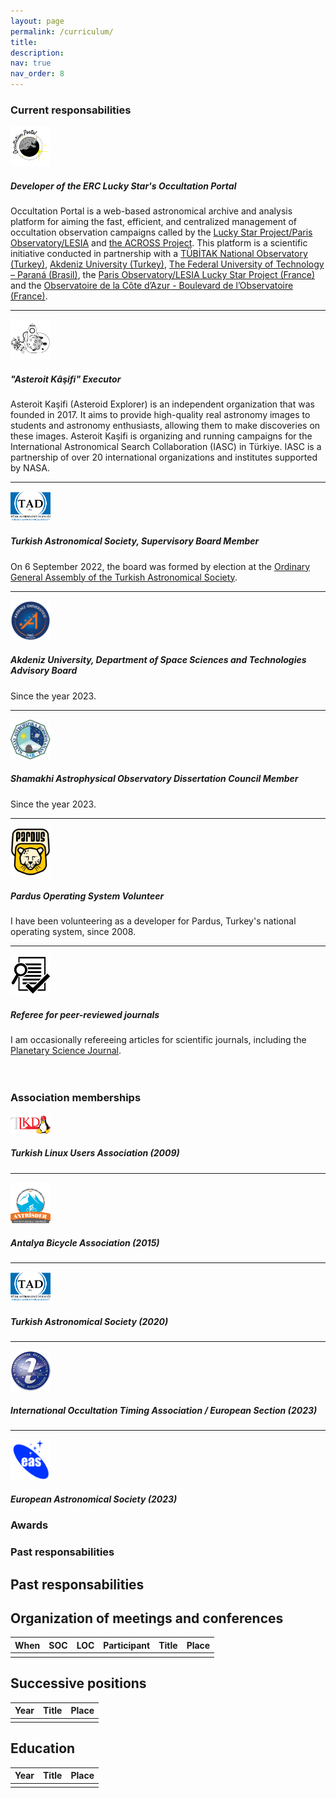 ```yaml
---
layout: page
permalink: /curriculum/
title: 
description: 
nav: true
nav_order: 8
---
```



<div class="container">


<!-- +++++++++++++++++++++++++++++++++++++++++++++++++++++++++++++++++++++++++++++++++++++++++++++++++++ --> 
<!-- ++++++++++++++  Current Responsabilities    +++++++++++++++++++++++++++++++++++++++++++++++++++++++ --> 
<!-- +++++++++++++++++++++++++++++++++++++++++++++++++++++++++++++++++++++++++++++++++++++++++++++++++++ --> 
<h3>Current responsabilities</h3>

<div class="container-fluid"> 
    <div class="row">
        <div class="col-xs-12 col-md-12">
            <div class="panel panel-success">
                <div class="panel-body">
                    <div class="media">
                        <div class="media-left">
                            <a href="https://occultation.tug.tubitak.gov.tr">
                            <img class="media-object" width="64px" src="/assets/img/occultation_portal_logo.png" alt="Occultation Portal">
                            </a>
                        </div>
                        <div class="media-body">
                            <h5>Developer of the ERC Lucky Star's Occultation Portal</h5>
                                Occultation Portal is a web-based astronomical archive and analysis platform for aiming the fast, efficient, and centralized management of occultation observation campaigns called by the <a href="https://lesia.obspm.fr/lucky-star/" target="_blank">Lucky Star Project/Paris Observatory/LESIA</a> and <a href="https://lagrange.oca.eu/fr/home-across" target="_blank">the ACROSS Project</a>. This platform is a scientific initiative conducted in partnership with a <a href="https://tug.tubitak.gov.tr/" target="_blank">TÜBİTAK National Observatory (Turkey)</a>, <a href="https://www.akdeniz.edu.tr/" target="_blank">Akdeniz University (Turkey)</a>, <a href="http://www.utfpr.edu.br/" target="_blank">The Federal University of Technology – Paraná (Brasil)</a>, the <a href="https://lesia.obspm.fr/lucky-star/" target="_blank">Paris Observatory/LESIA Lucky Star Project (France)</a> and the <a href="https://lagrange.oca.eu/fr/" target="_blank">Observatoire de la Côte d’Azur - Boulevard de l’Observatoire (France)</a>.
                        </div>
                    </div>
                    <hr>
                    <div class="media">
                        <div class="media-left">
                            <a href="https://asteroitkasifi.com/">
                            <img class="media-object" width="64px" src="/assets/img/asteroit_kasifi_logo.png" alt="Asteroit Kaşifi">
                            </a>
                        </div>
                        <div class="media-body">
                            <h5> "Asteroit Kâşifi" Executor</h5>
                            Asteroit Kaşifi (Asteroid Explorer) is an independent organization that was founded in 2017. It aims to provide high-quality real astronomy images to students and astronomy enthusiasts, allowing them to make discoveries on these images. Asteroit Kaşifi is organizing and running campaigns for the International Astronomical Search Collaboration (IASC) in Türkiye. IASC is a partnership of over 20 international organizations and institutes supported by NASA.
                        </div>
                    </div>
                    <hr>
                    <div class="media">
                        <div class="media-left">
                            <a href="https://www.tad.org.tr">
                            <img class="media-object" width="64px" src="/assets/img/TAD_logo.png" alt="Turkish Astronomical Society">
                            </a>
                        </div>
                        <div class="media-body">
                            <h5> Turkish Astronomical Society, Supervisory Board Member</h5>
                            On 6 September 2022, the board was formed by election at the <a href="https://www.tad.org.tr/denetleme-kurulu">Ordinary General Assembly of the Turkish Astronomical Society</a>.
                        </div>
                    </div>
                    <hr>
                    <div class="media">
                        <div class="media-left">
                            <a href="https://fen.akdeniz.edu.tr/tr/bolum_danisma_kurullari-7448/">
                            <img class="media-object" width="64px" src="/assets/img/akdeniz_logo.png" alt="Akdeniz University">
                            </a>
                        </div>
                        <div class="media-body">
                            <h5> Akdeniz University, Department of Space Sciences and Technologies Advisory Board </h5>
                            Since the year 2023.
                        </div>
                    </div>
                    <hr>
                    <div class="media">
                        <div class="media-left">
                            <a href="https://shao.az/">
                            <img class="media-object" width="64px" src="/assets/img/shao_logo.jpg" alt="Akdeniz University">
                            </a>
                        </div>
                        <div class="media-body">
                            <h5> Shamakhi Astrophysical Observatory  Dissertation Council Member  </h5>
                            Since the year 2023.
                        </div>
                    </div>
                    <hr>
                    <div class="media">
                        <div class="media-left">
                            <a href="https://www.pardus.org.tr/">
                            <img class="media-object" width="64px" src="/assets/img/Pardus.png" alt="Akdeniz University">
                            </a>
                        </div>
                        <div class="media-body">
                            <h5> Pardus Operating System Volunteer  </h5>
                            I have been volunteering as a developer for Pardus, Turkey's national operating system, since 2008.
                        </div>
                    </div>
                    <hr>
                    <div class="media">
                        <div class="media-left">
                            <a href="https://en.wikipedia.org/wiki/Peer_review">
                            <img class="media-object" width="64px" src="/assets/img/peer-reviewed.png">
                            </a>
                        </div>
                        <div class="media-body">
                            <h5> Referee for peer-reviewed journals  </h5>
                            I am occasionally refereeing articles for scientific journals, including the <a href="https://iopscience.iop.org/journal/2632-3338">Planetary Science Journal</a>.
                        </div>
                    </div>
                </div>
            </div>
        </div>
    </div>
</div>
<br><br>
<h3>Association memberships</h3>

<div class="container-fluid"> 
    <div class="row">
        <div class="col-xs-12 col-md-12">
            <div class="panel panel-success">
                <div class="panel-body">
                    <div class="media">
                        <div class="media-left">
                            <a href="https://www.lkd.org.tr">
                            <img class="media-object" width="64px" src="/assets/img/LKD_logo.webp" alt="Turkish Linux Users Association">
                            </a>
                        </div>
                        <div class="media-body">
                            <h5> Turkish Linux Users Association (2009)</h5>
                        </div>
                    </div>
                    <hr>
                    <div class="media">
                        <div class="media-left">
                            <a href="http://www.antbisder.org.tr/">
                            <img class="media-object" width="64px" src="/assets/img/antbisder_logo.png" alt="Antalya Bicycle Association">
                            </a>
                        </div>
                        <div class="media-body">
                            <h5> Antalya Bicycle Association (2015)</h5>
                        </div>
                    </div>
                    <hr>
                    <div class="media">
                        <div class="media-left">
                            <a href="https://www.tad.org.tr">
                            <img class="media-object" width="64px" src="/assets/img/TAD_logo.png" alt="Turkish Astronomical Society">
                            </a>
                        </div>
                        <div class="media-body">
                            <h5> Turkish Astronomical Society (2020)</h5>
                        </div>
                    </div>
                    <hr>
                    <div class="media">
                        <div class="media-left">
                            <a href="https://www.iota-es.de">
                            <img class="media-object" width="64px" src="/assets/img/iota-es_logo.png" alt="International Occultation Timing Association / European Section">
                            </a>
                        </div>
                        <div class="media-body">
                            <h5>International Occultation Timing Association / European Section (2023)</h5>
                        </div>
                    </div>
                    <hr>
                    <div class="media">
                        <div class="media-left">
                            <a href="https://eas.unige.ch">
                            <img class="media-object" width="64px" src="/assets/img/eas_logo.png" alt="European Astronomical Society">
                            </a>
                        </div>
                        <div class="media-body">
                            <h5> European Astronomical Society (2023)</h5>
                        </div>
                    </div>
                </div>
            </div>
        </div>
    </div>
</div>

<h3>Awards</h3>
<h3>Past responsabilities</h3>

## Past responsabilities

## Organization of meetings and conferences

| **When** | **SOC**  | **LOC**  | **Participant** | **Title** | **Place** |
|----------|----------|----------|-----------------|-----------|-----------|
|          |          |          |                 |           |           |

## Successive positions

| **Year** | **Title** | **Place** |
|----------|-----------|-----------|
|          |          |            |  

## Education

| **Year** | **Title** | **Place** |
|----------|-----------|-----------|
|          |          |            |
